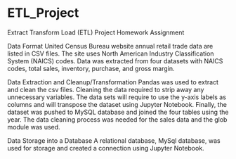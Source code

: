 # ETL_Project
Extract Transform Load (ETL) Project Homework Assignment


Data Format
United Census Bureau website annual retail trade data are listed in CSV files. The site uses North American Industry Classification System (NAICS) codes. Data was extracted from four datasets with NAICS codes, total sales, inventory, purchase, and gross margin.

Data Extraction and Cleanup/Transformation 
Pandas was used to extract and clean the csv files. Cleaning the data required to strip away any unnecessary variables. The data sets will require to use the y-axis labels as columns and will transpose the dataset using Jupyter Notebook. Finally, the dataset was pushed to MySQL database and joined the four tables using the year. The data cleaning process was needed for the sales data and the glob module was used. 
 
Data Storage into a Database
A relational database, MySql database, was used for storage and created a connection using Jupyter Notebook.
